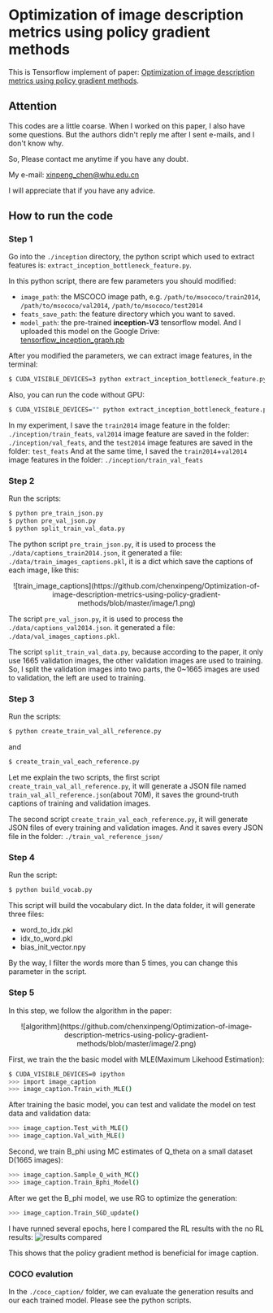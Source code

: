 # Optimization of image description metrics using policy gradient methods
This is Tensorflow implement of paper: [Optimization of image description metrics using policy gradient methods](https://arxiv.org/abs/1612.00370).

## Attention
This codes are a little coarse. When I worked on this paper, I also have some questions. But the authors didn't reply me after I sent e-mails, and I don't know why. 

So, Please contact me anytime if you have any doubt.

My e-mail: xinpeng_chen@whu.edu.cn

I will appreciate that if you have any advice.

## How to run the code
### Step 1
Go into the `./inception` directory, the python script which used to extract features is: `extract_inception_bottleneck_feature.py`.

In this python script, there are few parameters you should modified:
 - `image_path`: the MSCOCO image path, e.g. `/path/to/msococo/train2014`, `/path/to/msococo/val2014`, `/path/to/msococo/test2014`
 - `feats_save_path`: the feature directory which you want to saved.
 - `model_path`: the pre-trained **inception-V3** tensorflow model. And I uploaded this model on the Google Drive: [tensorflow_inception_graph.pb](https://drive.google.com/open?id=0B65vBUruA6N4Y2dtVHBJMVhodjA)
 

After you modified the parameters, we can extract image features, in the terminal:
 ```bash
 $ CUDA_VISIBLE_DEVICES=3 python extract_inception_bottleneck_feature.py
 ```
Also, you can run the code without GPU:
 ```bash
 $ CUDA_VISIBLE_DEVICES="" python extract_inception_bottleneck_feature.py
 ```

In my experiment, I save the `train2014` image feature in the folder: `./inception/train_feats`, `val2014` image feature are saved in the folder: `./inception/val_feats`, and the `test2014` image features are saved in the folder: `test_feats`
And at the same time, I saved the `train2014`+`val2014` image features in the folder: `./inception/train_val_feats`

### Step 2
Run the scripts:
```bash
$ python pre_train_json.py
$ python pre_val_json.py
$ python split_train_val_data.py
```

The python script `pre_train_json.py`, it is used to process the `./data/captions_train2014.json`, it generated a file: `./data/train_images_captions.pkl`, it is a dict which save the captions of each image, like this:
<center>![train_image_captions](https://github.com/chenxinpeng/Optimization-of-image-description-metrics-using-policy-gradient-methods/blob/master/image/1.png)</center>

The script `pre_val_json.py`, it is used to process the `./data/captions_val2014.json`. it generated a file: `./data/val_images_captions.pkl`.

The script `split_train_val_data.py`, because according to the paper, it only use 1665 validation images, the other validation images are used to training. So, I split the validation images into two parts, the 0~1665 images are used to validation, the left are used to training.

### Step 3
Run the scripts:
```bash
$ python create_train_val_all_reference.py
```
and
```bash
$ create_train_val_each_reference.py
```

Let me explain the two scripts, the first script `create_train_val_all_reference.py`, it will generate a JSON file named `train_val_all_reference.json`(about 70M), it saves the ground-truth captions of training and validation images.

The second script `create_train_val_each_reference.py`, it will generate JSON files of every training and validation images. And it saves every JSON file in the folder: `./train_val_reference_json/`

### Step 4
Run the script:
```bash
$ python build_vocab.py
```

This script will build the vocabulary dict. In the data folder, it will generate three files:
 - word_to_idx.pkl
 - idx_to_word.pkl
 - bias_init_vector.npy
  
By the way, I filter the words more than 5 times, you can change this parameter in the script.

### Step 5
In this step, we follow the algorithm in the paper:
<center>![algorithm](https://github.com/chenxinpeng/Optimization-of-image-description-metrics-using-policy-gradient-methods/blob/master/image/2.png)</center>

First, we train the the basic model with MLE(Maximum Likehood Estimation):
```bash
$ CUDA_VISIBLE_DEVICES=0 ipython
>>> import image_caption
>>> image_caption.Train_with_MLE()
```

After training the basic model, you can test and validate the model on test data and validation data:
```bash
>>> image_caption.Test_with_MLE()
>>> image_caption.Val_with_MLE()
```

Second, we train B_phi using MC estimates of Q_theta on a small dataset D(1665 images):
```bash
>>> image_caption.Sample_Q_with_MC()
>>> image_caption.Train_Bphi_Model()
```

After we get the B_phi model, we use RG to optimize the generation:
```bash
>>> image_caption.Train_SGD_update()
```
I have runned several epochs, here I compared the RL results with the no RL results:
![results compared](https://github.com/chenxinpeng/Optimization-of-image-description-metrics-using-policy-gradient-methods/blob/master/image/3.png)

This shows that the policy gradient method is beneficial for image caption.

### COCO evalution
In the `./coco_caption/` folder, we can evaluate the generation results and our each trained model. Please see the python scripts.

